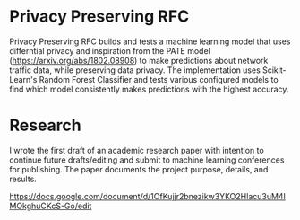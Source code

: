 # Privacy Preserving RFC

Privacy Preserving RFC builds and tests a machine learning model that uses differntial privacy and inspiration from the PATE model (https://arxiv.org/abs/1802.08908) to make predictions about network traffic data, while preserving data privacy. The implementation uses Scikit-Learn's Random Forest Classifier and tests various configured models to find which model consistently makes predictions with the highest accuracy.

# Research

I wrote the first draft of an academic research paper with intention to continue future drafts/editing and submit to machine learning conferences for publishing. The paper documents the project purpose, details, and results. 

https://docs.google.com/document/d/1OfKujjr2bnezikw3YKO2Hlacu3uM4lMOkghuCKcS-Go/edit

